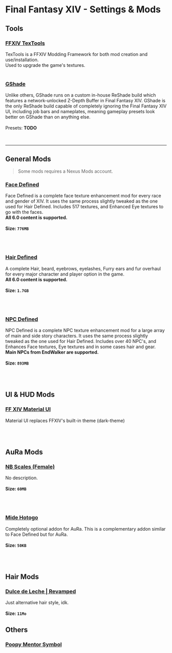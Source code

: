 # Final Fantasy XIV - Settings & Mods

## Tools

### [FFXIV TexTools](https://www.ffxiv-textools.net/)

TexTools is a FFXIV Modding Framework for both mod creation and use/installation.<br>
Used to upgrade the game's textures.
<br><br>

### [GShade](https://gposers.com/gshade/)
Unlike others, GShade runs on a custom in-house ReShade build which features a network-unlocked Z-Depth Buffer in Final Fantasy XIV.
GShade is the only ReShade build capable of completely ignoring the Final Fantasy XIV UI, including job bars and nameplates,
meaning gameplay presets look better on GShade than on anything else.
<br><br>
Presets: **TODO**

<br>

----

## General Mods

> Some mods requires a Nexus Mods account.

### [Face Defined](https://www.xivmodarchive.com/modid/16911)
Face Defined is a complete face texture enhancement mod for every race and gender of XIV.
It uses the same process slightly tweaked as the one used for Hair Defined.
Includes 517 textures, and Enhanced Eye textures to go with the faces.<br>
**All 6.0 content is supported.**
<br><br>
**Size: `776MB`**

<br><br>

### [Hair Defined](https://www.xivmodarchive.com/modid/6581)
A complete Hair, beard, eyebrows, eyelashes, Furry ears and fur overhaul for every major character and player option in the game.<br>
**All 6.0 content is supported.**
<br><br>
**Size: `1.7GB`**

<br><br>

### [NPC Defined](https://www.xivmodarchive.com/modid/17941)
NPC Defined is a complete NPC texture enhancement mod for a large array of main and side story characters.
It uses the same process slightly tweaked as the one used for Hair Defined.
Includes over 40 NPC's, and Enhances Face textures, Eye textures and in some cases hair and gear.<br>
**Main NPCs from EndWalker are supported.**
<br><br>
**Size: `893MB`**

<br><br>

## UI & HUD Mods

### [FF XIV Material UI](https://github.com/skotlex/ffxiv-material-ui)
Material UI replaces FFXIV's built-in theme (dark-theme)

<br><br>

## AuRa Mods

### [NB Scales (Female)](https://www.xivmodarchive.com/modid/6107)
No description.
<br><br>
**Size: `60MB`**

<br><br>

### [Mide Hotogo](https://www.nexusmods.com/finalfantasy14/mods/415?tab=files)
Completely optional addon for AuRa. This is a complementary addon similar to Face Defined but for AuRa.
<br><br>
**Size: `50KB`**

<br><br>

## Hair Mods

### [Dulce de Leche | Revamped](https://www.xivmodarchive.com/modid/15879)
Just alternative hair style, idk.
<br><br>
**Size: `11Mo`**


## Others

### [Poopy Mentor Symbol](https://www.xivmodarchive.com/mod/poopy_mentor_symbol)

<br>
